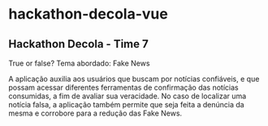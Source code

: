 # hackathon-decola-vue

## Hackathon Decola - Time 7

True or false?
Tema abordado: Fake News

A aplicação auxilia aos usuários que buscam por notícias confiáveis, e que possam acessar diferentes ferramentas de confirmação das notícias consumidas, a fim de avaliar sua veracidade.
No caso de localizar uma notícia falsa, a aplicação também permite que seja feita a denúncia da mesma e corrobore para a redução das Fake News.